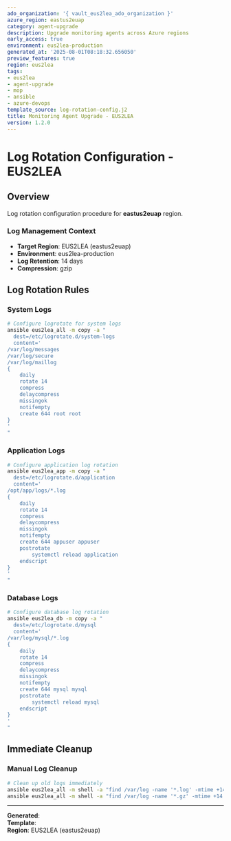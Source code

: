 ```yaml
---
ado_organization: '{ vault_eus2lea_ado_organization }'
azure_region: eastus2euap
category: agent-upgrade
description: Upgrade monitoring agents across Azure regions
early_access: true
environment: eus2lea-production
generated_at: '2025-08-01T08:18:32.656050'
preview_features: true
region: eus2lea
tags:
- eus2lea
- agent-upgrade
- mop
- ansible
- azure-devops
template_source: log-rotation-config.j2
title: Monitoring Agent Upgrade - EUS2LEA
version: 1.2.0
---
```



# Log Rotation Configuration - EUS2LEA

## Overview

Log rotation configuration procedure for **eastus2euap** region.

### Log Management Context

- **Target Region**: EUS2LEA (eastus2euap)
- **Environment**: eus2lea-production
- **Log Retention**: 14 days
- **Compression**: gzip

## Log Rotation Rules

### System Logs
```bash
# Configure logrotate for system logs
ansible eus2lea_all -m copy -a "
  dest=/etc/logrotate.d/system-logs
  content='
/var/log/messages
/var/log/secure
/var/log/maillog
{
    daily
    rotate 14
    compress
    delaycompress
    missingok
    notifempty
    create 644 root root
}
'
"
```

### Application Logs
```bash
# Configure application log rotation
ansible eus2lea_app -m copy -a "
  dest=/etc/logrotate.d/application
  content='
/opt/app/logs/*.log
{
    daily
    rotate 14
    compress
    delaycompress
    missingok
    notifempty
    create 644 appuser appuser
    postrotate
        systemctl reload application
    endscript
}
'
"
```

### Database Logs
```bash
# Configure database log rotation
ansible eus2lea_db -m copy -a "
  dest=/etc/logrotate.d/mysql
  content='
/var/log/mysql/*.log
{
    daily
    rotate 14
    compress
    delaycompress
    missingok
    notifempty
    create 644 mysql mysql
    postrotate
        systemctl reload mysql
    endscript
}
'
"
```

## Immediate Cleanup

### Manual Log Cleanup
```bash
# Clean up old logs immediately
ansible eus2lea_all -m shell -a "find /var/log -name '*.log' -mtime +14 -delete"
ansible eus2lea_all -m shell -a "find /var/log -name '*.gz' -mtime +14 -delete"
```

---

**Generated**:   
**Template**:   
**Region**: EUS2LEA (eastus2euap)